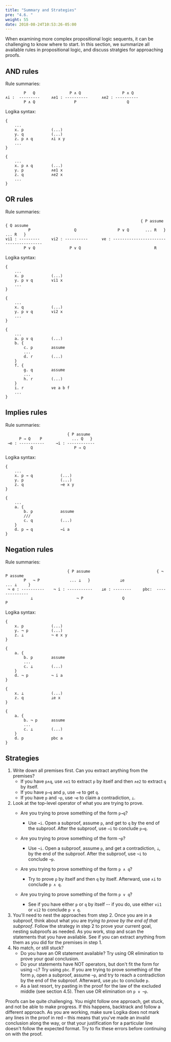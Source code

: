 ```yaml
---
title: "Summary and Strategies"
pre: "4.6. "
weight: 55
date: 2018-08-24T10:53:26-05:00
---
```


When examining more complex propositional logic sequents, it can be challenging to know where to start. In this section, we summarize all available rules in propositional logic, and discuss stratgies for approaching proofs.

## AND rules

Rule summaries:

```text
        P   Q               P ∧ Q                  P ∧ Q  
∧i :  ---------     ∧e1 : ----------      ∧e2 : ---------- 
        P ∧ Q                 P                      Q
```

Logika syntax:

```text
{ 
    ...
    x. p		    (...)
    y. q			(...)
    z. p ∧ q        ∧i x y
    ...
}
```

```text
{ 
    ...
    x. p ∧ q	    (...)
    y. p            ∧e1 x
    z. q            ∧e2 x
    ...
}
```

## OR rules

Rule summaries:

```text
                                                           { P assume     { Q assume
          P                   Q                  P ∨ Q       ... R   }      ... R   }
∨i1 : ---------     ∨i2 : ----------      ∨e : --------------------------------------- 
        P ∨ Q               P ∨ Q                                R
```

Logika syntax:

```text
{ 
    ...
    x. p		    (...)
    y. p ∨ q        ∨i1 x
    ...
}
```

```text
{ 
    ...
    x. q		    (...)
    y. p ∨ q        ∨i2 x
    ...
}
```

```text
{
    ...
    a. p ∨ q        (...)
    b. {
        c. p        assume
        ...
        d. r        (...)
    }
    f. {
        g. q        assume
        ...
        h. r        (...)
    }
    i. r            ∨e a b f
    ...
}
```

## Implies rules

Rule summaries:

```text
                           { P assume 
      P → Q    P             ... Q   }
 →e : -----------     →i : ------------    
           Q                  P → Q   
```

Logika syntax:

```text
{ 
    ...
    x. p → q	        (...)
    y. p                (...)
    z. q                →e x y
}
```

```text
{ 
    ...
    a. {
        b. p            assume
        ///
        c. q            (...)
    }
    d. p → q            →i a
}
```

## Negation rules

Rule summaries:

```text
                           { P assume                             { ¬ P assume
        P   ¬ P             ... ⊥   }             ⊥e                ... ⊥     }
 ¬ e : ----------    ¬ i : -----------    ⊥e : --------     pbc:  --------------
           ⊥                   ¬ P                 Q                    P
```

Logika syntax:

```text
{
    x. p            (...)
    y. ¬ p          (...)
    z. ⊥            ¬ e x y 
}
```

```text
{
    a. {
        b. p        assume
        ...
        c. ⊥        (...)
    }
    d. ¬ p          ¬ i a
}
```

```text
{
    x. ⊥            (...)
    z. q            ⊥e x
}
```

```text
{
    a. {
        b. ¬ p      assume
        ...
        c. ⊥        (...)
    }
    d. p            pbc a
}
```

## Strategies

1. Write down all premises first. Can you extract anything from the premises? 
	- If you have `p∧q`, use `∧e1` to extract `p` by itself and then `∧e2` to extract `q` by itself.
	- If you have `p→q` and `p`, use `→e` to get `q`.
    - If you have `p` and `¬p`, use `¬e` to claim a contradiction, `⊥`.
2. Look at the top-level operator of what you are trying to prove.
    - Are you trying to prove something of the form `p→q`? 
        - Use `→i`. Open a subproof, assume `p`, and get to `q` by the end of the subproof. After the subproof, use `→i` to conclude `p→q`.

    - Are you trying to prove something of the form `¬p`?
        - Use `¬i`. Open a subproof, assume `p`, and get a contradiction, `⊥`, by the end of the subproof. After the subproof, use `¬i` to conclude `¬p`.

    - Are you trying to prove something of the form `p ∧ q`? 
        - Try to prove `p` by itself and then `q` by itself. Afterward, use `∧i` to conclude `p ∧ q`.

    - Are you trying to prove something of the form `p ∨ q`?
        - See if you have either `p` or `q` by itself -- if you do, use either `∨i1` or `∨i2` to conclude `p ∨ q`.
3. You'll need to nest the approaches from step 2. Once you are in a subproof, think about what you are *trying to prove by the end of that subproof*. Follow the strategy in step 2 to prove your current goal, nesting subproofs as needed. As you work, stop and scan the statements that you have available. See if you can extract anything from them as you did for the premises in step 1.
4. No match, or still stuck?
    - Do you have an OR statement available? Try using OR elimination to prove your goal conclusion.
    - Do your statements have NOT operators, but don't fit the form for using `¬i`? Try using `pbc`. If you are trying to prove something of the form `p`, open a subproof, assume `¬p`, and try to reach a contradiction by the end of the subproof. Afterward, use `pbc` to conclude `p`.
    - As a last resort, try pasting in the proof for the law of the excluded middle (see section 4.5). Then use OR elimination on `p ∨ ¬p`.


Proofs can be quite challenging. You might follow one approach, get stuck, and not be able to make progress. If this happens, backtrack and follow a different approach. As you are working, make sure Logika does not mark any lines in the proof in red – this means that you've made an invalid conclusion along the way, or that your justification for a particular line doesn't follow the expected format. Try to fix these errors before continuing on with the proof.
